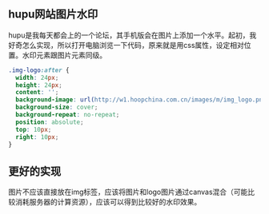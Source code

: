 ## hupu网站图片水印
hupu是我每天都会上的一个论坛，其手机版会在图片上添加一个水平。起初，我好奇怎么实现，所以打开电脑浏览一下代码，原来就是用css属性，设定相对位置。水印元素跟图片元素同级。
```css
.img-logo:after {
  width: 24px;
  height: 24px;
  content: '';
  background-image: url(http://w1.hoopchina.com.cn/images/m/img_logo.png);
  background-size: cover;
  background-repeat: no-repeat;
  position: absolute;
  top: 10px;
  right: 10px;
}
```
## 更好的实现
图片不应该直接放在img标签，应该将图片和logo图片通过canvas混合（可能比较消耗服务器的计算资源），应该可以得到比较好的水印效果。